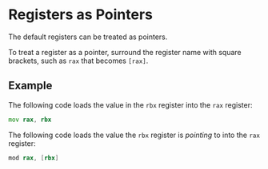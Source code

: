 # Registers as Pointers

The default registers can be treated as pointers.

To treat a register as a pointer, surround the register name with square brackets,
such as `rax` that becomes `[rax]`.

## Example

The following code loads the value in the `rbx` register into the `rax` register:

```asm
mov rax, rbx
```

The following code loads the value the `rbx` register is *pointing* to into the 
`rax` register:

```asm
mod rax, [rbx]
```

